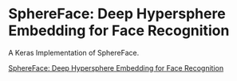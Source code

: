 # SphereFace: Deep Hypersphere Embedding for Face Recognition

A Keras Implementation of SphereFace.

[SphereFace: Deep Hypersphere Embedding for Face Recognition](https://arxiv.org/abs/1704.08063)
